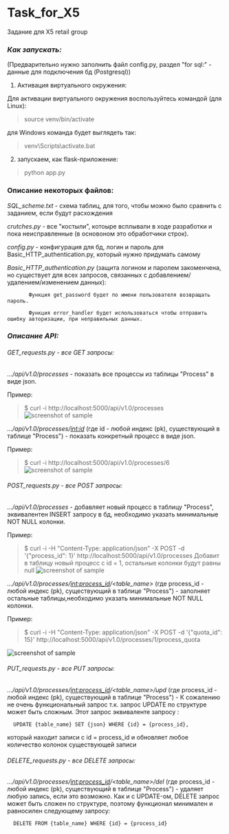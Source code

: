 # Task_for_X5
Задание для X5 retail group



### ***Как запускать:***

(Предварительно нужно заполнить файл config.py, раздел "for sql:" - данные для подключения бд (Postgresql))

1) Активация виртуального окружения:

Для активации виртуального окружения воспользуйтесь командой (для Linux):

> source venv/bin/activate

для Windows команда будет выглядеть так:

> venv\Scripts\activate.bat


2) запускаем, как flask-приложение:

> python app.py
 
### **Описание некоторых файлов:**
 
 _SQL_scheme.txt_ - схема таблиц, для того, чтобы можно было сравнить с заданием, если будут расхождения
 
 _crutches.py_ - все "костыли", котоыре всплывали в ходе разработки и пока неисправленные (в основоном это обработчики строк).
 
 _config.py_ - конфигурация для бд, логин и пароль для Basic_HTTP_authentication.py, который нужно придумать самому
 
 _Basic_HTTP_authentication.py_ (защита логином и паролем закоменчена, но существует для всех запросов, связанных с добавлением/удалением/изменением данных): 
 
           Функция get_password будет по имени пользователя возвращать пароль.

           Функция error_handler будет использоваться чтобы отправить ошибку авторизации, при неправильных данных.
           
### ***Описание API:***

###### GET_requests.py - все GET запросы:


_.../api/v1.0/processes_ - показать все процессы из таблицы "Process" в виде json.

Пример:
>$ curl -i http://localhost:5000/api/v1.0/processes
        ![screenshot of sample](https://i.imgur.com/tMsdjzg.png)

_.../api/v1.0/processes/<int:id>_ (где id - любой индекс (pk), существующий в таблице "Process") - показать конкретный процесс в виде json. 

Пример:
>$ curl -i http://localhost:5000/api/v1.0/processes/6
        ![screenshot of sample](https://i.imgur.com/d674QzC.png)
        
###### POST_requests.py - все POST запросы:


_.../api/v1.0/processes_ - добавляет новый процесс в таблицу "Process", эквивалентен INSERT запросу в бд, необходимо указать минимальные NOT NULL колонки.

Пример:
>$ curl -i -H "Content-Type: application/json" -X POST -d '{"process_id": 1}' http://localhost:5000/api/v1.0/processes
Добавит в таблицу новый процесс с id = 1, остальные колонки будут равны null
                     ![screenshot of sample](https://i.imgur.com/CcqVdBa.png)

_.../api/v1.0/processes/<int:process_id>/<table_name>_ (где process_id - любой индекс (pk), существующий в таблице "Process") - заполняет остальные таблицы,необходимо указать минимальные NOT NULL колонки.
 
Пример:
>$ curl -i -H "Content-Type: application/json" -X POST -d '{"quota_id": 15}' http://localhost:5000/api/v1.0/processes/1/process_quota

![screenshot of sample](https://i.imgur.com/hZUJ2yl.png)

###### PUT_requests.py - все PUT запросы:

_.../api/v1.0/processes/<int:process_id>/<table_name>/upd_ (где process_id - любой индекс (pk), существующий в таблице "Process") - 
К сожалению не очень функциональный запрос т.к. запрос UPDATE по структуре может быть сложным. Этот запрос эквиваленте запросу :
      
      UPDATE {table_name} SET {json} WHERE {id} = {process_id},
      
который находит записи с id = process_id и обновляет любое количество колонок существующей записи

###### DELETE_requests.py - все DELETE запросы:

_.../api/v1.0/processes/<int:process_id>/<table_name>/del_ (где process_id - любой индекс (pk), существующий в таблице "Process") - удаляет любую запись, если это возможно.
Как и с UPDATE-ом, DELETE запрос может быть сложен по структуре, поэтому функционал минимален и равносилен следующему запросу:

      DELETE FROM {table_name} WHERE {id} = {process_id}


 
           
           
